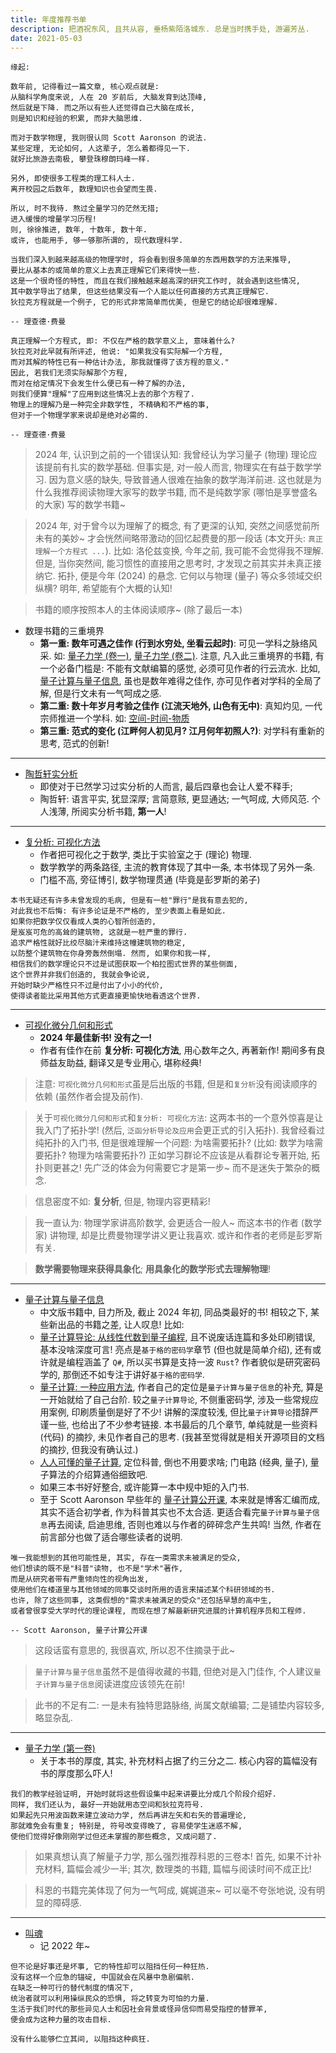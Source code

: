 ```yaml
---
title: 年度推荐书单
description: 把酒祝东风, 且共从容, 垂杨紫陌洛城东. 总是当时携手处, 游遍芳丛.
date: 2021-05-03
---
```


```
缘起:

数年前, 记得看过一篇文章, 核心观点就是:
从脑科学角度来说, 人在 20 岁前后, 大脑发育到达顶峰,
然后就是下降. 而之所以有些人还觉得自己大脑在成长,
则是知识和经验的积累, 而非大脑思维.

而对于数学物理, 我则很认同 Scott Aaronson 的说法.
某些定理, 无论如何, 人这辈子, 怎么着都得见一下.
就好比旅游去南极, 攀登珠穆朗玛峰一样.

另外, 即使很多工程类的理工科人士.
离开校园之后数年, 数理知识也会望而生畏.

所以, 时不我待. 熬过全量学习的茫然无措;
进入缓慢的增量学习历程!
则, 徐徐推进, 数年, 十数年, 数十年.
或许, 也能用手, 够一够那所谓的, 现代数理科学.
```

```
当我们深入到越来越高级的物理学时, 将会看到很多简单的东西用数学的方法来推导,
要比从基本的或简单的意义上去真正理解它们来得快一些.
这是一个很奇怪的特性, 而且在我们接触越来越高深的研究工作时, 就会遇到这些情况,
其中数学导出了结果, 但这些结果没有一个人能以任何直接的方式真正理解它.
狄拉克方程就是一个例子, 它的形式非常简单而优美, 但是它的结论却很难理解.

-- 理查德·费曼
```

```
真正理解一个方程式, 即: 不仅在严格的数学意义上, 意味着什么?
狄拉克对此早就有所评述, 他说: "如果我没有实际解一个方程,
而对其解的特性已有一种估计办法, 那我就懂得了该方程的意义."
因此, 若我们无须实际解那个方程,
而对在给定情况下会发生什么便已有一种了解的办法,
则我们便算"理解"了应用到这些情况上去的那个方程了.
物理上的理解乃是一种完全非数学性, 不精确和不严格的事,
但对于一个物理学家来说却是绝对必需的.

-- 理查德·费曼
```

> 2024 年, 认识到之前的一个错误认知:
  我曾经认为学习量子 (物理) 理论应该提前有扎实的数学基础.
  但事实是, 对一般人而言, 物理实在有益于数学学习.
  因为意义感的缺失, 导致普通人很难在抽象的数学海洋前进.
  这也就是为什么我推荐阅读物理大家写的数学书籍,
  而不是纯数学家 (哪怕是享誉盛名的大家) 写的数学书籍~

> 2024 年, 对于曾今以为理解了的概念, 有了更深的认知,
  突然之间感觉前所未有的美妙~
  才会恍然间略带激动的回忆起费曼的那一段话
  (本文开头: `真正理解一个方程式 ...`).
  比如: 洛伦兹变换, 今年之前, 我可能不会觉得我不理解.
  但是, 当你突然间, 能习惯性的直接用之思考时,
  才发现之前其实并未真正接纳它.
  拓扑, 便是今年 (2024) 的悬念.
  它何以与物理 (量子) 等众多领域交织纵横?
  明年, 希望能有个大概的认知!

> 书籍的顺序按照本人的主体阅读顺序~ (除了最后一本)

- 数理书籍的三重境界
  - __第一重: 数年可遇之佳作 (行到水穷处, 坐看云起时)__:
    可见一学科之脉络风采. 如:
    [量子力学 (卷一)](https://book.douban.com/subject/25954720/),
    [量子力学 (卷二)](https://book.douban.com/subject/26716232/).
    注意, 凡入此三重境界的书籍, 有一个必备门槛是:
    不能有文献编纂的感觉, 必须可见作者的行云流水. 比如,
    [量子计算与量子信息](https://book.douban.com/subject/35777059/),
    虽也是数年难得之佳作, 亦可见作者对学科的全局了解, 但是行文未有一气呵成之感.
  - __第二重: 数十年岁月考验之佳作 (江流天地外, 山色有无中)__:
    真知灼见, 一代宗师推进一个学科. 如:
    [空间-时间-物质](https://book.douban.com/subject/36351918/)
  - __第三重: 范式的变化 (江畔何人初见月? 江月何年初照人?)__:
    对学科有重新的思考, 范式的创新!

------------------

- [陶哲轩实分析](https://book.douban.com/subject/30227556/)
  - 即使对于已然学习过实分析的人而言, 最后四章也会让人爱不释手;
  - 陶哲轩: 语言平实, 犹显深厚; 言简意赅, 更显通达; 一气呵成, 大师风范.
    个人浅薄, 所阅实分析书籍, __第一人__!

------------------

- [复分析: 可视化方法](https://book.douban.com/subject/35316347/)
  - 作者把可视化之于数学, 类比于实验室之于 (理论) 物理.
  - 数学教学的两条路径, 主流的教育体现了其中一条, 本书体现了另外一条.
  - 门槛不高, 旁征博引, 数学物理贯通 (毕竟是彭罗斯的弟子)

```
本书无疑还有许多未曾发现的毛病, 但是有一桩"罪行"是我有意去犯的,
对此我也不后悔: 有许多论证是不严格的, 至少表面上看是如此.
如果你把数学仅仅看成人类的心智所创造的,
是岌岌可危的高耸的建筑物, 这就是一桩严重的罪行.
追求严格性就好比绞尽脑汁来维持这幢建筑物的稳定,
以防整个建筑物在你身旁轰然倒塌. 然而, 如果你和我一样,
相信我们的数学理论只不过是试图获取一个柏拉图式世界的某些侧面,
这个世界并非我们创造的, 我就会争论说,
开始时缺少严格性只不过是付出了小小的代价,
使得读者能比采用其他方式更直接更愉快地看透这个世界.
```

------------------

- [可视化微分几何和形式](https://book.douban.com/subject/36369485/)
  - __2024 年最佳新书! 没有之一!__
  - 作者有佳作在前 __复分析: 可视化方法__, 用心数年之久, 再著新作!
    期间多有良师益友助益, 翻译又是专业用心, 堪称经典!

> 注意: `可视化微分几何和形式`虽是后出版的书籍,
  但是和`复分析`没有阅读顺序的依赖 (虽然作者会提及前作).

> 关于`可视化微分几何和形式`和`复分析: 可视化方法`:
  这两本书的一个意外惊喜是让我入门了拓扑学!
  (然后, `泛函分析导论及应用`会更正式的引入拓扑).
  我曾经看过纯拓扑的入门书, 但是很难理解一个问题: 为啥需要拓扑?
  (比如: 数学为啥需要拓扑? 物理为啥需要拓扑?)
  正如学习群论不应该是从看群论专著开始, 拓扑则更甚之!
  先广泛的体会为何需要它才是第一步~ 而不是迷失于繁杂的概念.

> 信息密度不如: __复分析__, 但是, 物理内容更精彩!

> 我一直认为: 物理学家讲高阶数学, 会更适合一般人~
  而这本书的作者 (数学家) 讲物理,
  却是比费曼物理学讲义更让我喜欢.
  或许和作者的老师是彭罗斯有关.

> __数学需要物理来获得具象化__;
  __用具象化的数学形式去理解物理__!

------------------

- [量子计算与量子信息](https://book.douban.com/subject/35777059/)
  - 中文版书籍中, 目力所及, 截止 2024 年初, 同品类最好的书!
    相较之下, 某些新出品的书籍之差, 让人叹息! 比如:
  - [量子计算导论: 从线性代数到量子编程](https://book.douban.com/subject/36329438/),
    且不说废话连篇和多处印刷错误, 基本没啥深度可言!
    亮点是`基于格的密码学`章节 (但也就是简单介绍),
    还有或许就是编程涵盖了 `Q#`, 所以买书算是支持一波 `Rust`?
    作者貌似是研究密码学的, 那倒还不如专注于讲好`基于格的密码学`.
  - [量子计算: 一种应用方法](https://book.douban.com/subject/35812490/),
    作者自己的定位是`量子计算与量子信息`的补充, 算是一开始就给了自己台阶.
    较之`量子计算导论`, 不侧重密码学, 涉及一些常规应用案例, 印刷质量倒是好了不少!
    讲解的深度较浅, 但比`量子计算导论`措辞严谨一些, 也给出了不少参考链接.
    本书最后的几个章节, 单纯就是一些资料 (代码) 的摘抄, 未见作者自己的思考.
    (我甚至觉得就是相关开源项目的文档的摘抄, 但我没有确认过.)
  - [人人可懂的量子计算](https://book.douban.com/subject/34996717/),
    定位科普, 倒也不用要求啥; 门电路 (经典, 量子), 量子算法的介绍算通俗细致吧.
  - 如果三本书好好整合, 或许能算一本中规中矩的入门书.
  - 至于 Scott Aaronson 早些年的
    [量子计算公开课](https://book.douban.com/subject/35467917/),
    本来就是博客汇编而成, 其实不适合初学者, 作为科普其实也不太合适.
    更适合看完`量子计算与量子信息`再去阅读, 启迪思维,
    否则也难以与作者的碎碎念产生共鸣!
    当然, 作者在前言部分也做了适合哪些读者的说明.

```
唯一我能想到的其他可能性是, 其实, 存在一类需求未被满足的受众,
他们想读的既不是"科普"读物, 也不是"学术"著作,
而是从研究者带有严重倾向性的视角出发,
使用他们在楼道里与其他领域的同事交谈时所用的语言来描述某个科研领域的书.
也许, 除了这些同事, 这类假想的"需求未被满足的受众"还包括早慧的高中生,
或者曾很享受大学时代的理论课程, 而现在想了解最新研究进展的计算机程序员和工程师.

-- Scott Aaronson, 量子计算公开课
```

> 这段话蛮有意思的, 我很喜欢, 所以忍不住摘录于此~

> `量子计算与量子信息`虽然不是值得收藏的书籍, 但绝对是入门佳作,
  个人建议`量子计算与量子信息`阅读进度应该领先在前!

> 此书的不足有二:
  一是未有独特思路脉络, 尚属文献编纂;
  二是铺垫内容较多, 略显杂乱.

------------------

- [量子力学 (第一卷)](https://book.douban.com/subject/25954720/)
  - 关于本书的厚度, 其实, 补充材料占据了约三分之二.
    核心内容的篇幅没有书的厚度那么吓人!

```
我们的教学经验证明, 开始时就将这些假设集中起来讲要比分成几个阶段介绍好.
同样, 我们还认为, 最好一开始就用态空间和狄拉克符号.
如果起先只用波函数来建立波动力学, 然后再讲左矢和右矢的普遍理论,
那就难免会有重复; 特别是, 符号改变得晚了, 容易使学生迷惑不解,
使他们觉得好像刚刚学过但还未掌握的那些概念, 又成问题了.
```

> 如果真想认真了解量子力学, 那么强烈推荐科恩的三卷本!
  首先, 如果不计补充材料, 篇幅会减少一半;
  其次, 数理类的书籍, 篇幅与阅读时间不成正比!

> 科恩的书籍完美体现了何为一气呵成, 娓娓道来~
  可以毫不夸张地说, 没有明显的障碍感.

------------------

- [叫魂](https://book.douban.com/subject/10471333/)
  - 记 2022 年~

```
但不论是好事还是坏事, 它的特性却可以阻挡任何一种狂热.
没有这样一个应急的锚碇, 中国就会在风暴中急剧偏航.
在缺乏一种可行的替代制度的情况下,
统治者就可以利用操纵民众的恐惧, 将之转变为可怕的力量.
生活于我们时代的那些异见人士和因社会背景或怪异信仰而易受指控的替罪羊,
便会成为这种力量的攻击目标.

没有什么能够伫立其间, 以阻挡这种疯狂.
```
